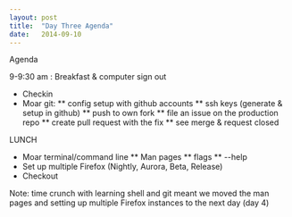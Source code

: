 ```yaml
---
layout: post
title:  "Day Three Agenda"
date:   2014-09-10
---
```


Agenda

9-9:30 am :  Breakfast & computer sign out

* Checkin
* Moar git:
** config setup with github accounts
** ssh keys (generate & setup in github)
** push to own fork
** file an issue on the production repo
** create pull request with the fix
** see merge & request closed

LUNCH

* Moar terminal/command line
** Man pages
** flags
** --help
* Set up multiple Firefox (Nightly, Aurora, Beta, Release)
* Checkout

Note:  time crunch with learning shell and git meant we moved the man pages
and setting up multiple Firefox instances to the next day (day 4)